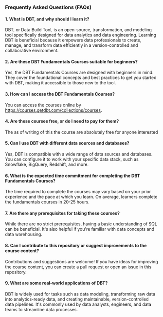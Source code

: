 ### Frequently Asked Questions (FAQs)

#### 1. What is DBT, and why should I learn it?

   DBT, or Data Build Tool, is an open-source, transformation, and modeling tool specifically designed for 
   data analytics and data engineering. Learning DBT is beneficial because it empowers data professionals to 
   create, manage, and transform data efficiently in a version-controlled and collaborative environment.

#### 2. Are these DBT Fundamentals Courses suitable for beginners?

   Yes, the DBT Fundamentals Courses are designed with beginners in mind. They cover the foundational 
   concepts and best practices to get you started with DBT, making it accessible to those new to the tool.

#### 3. How can I access the DBT Fundamentals Courses?

   You can access the courses online by https://courses.getdbt.com/collections/courses.

#### 4. Are these courses free, or do I need to pay for them?

   The as of writing of this the course are absolutely free for anyone interested 

#### 5. Can I use DBT with different data sources and databases?

   Yes, DBT is compatible with a wide range of data sources and databases. 
   You can configure it to work with your specific data stack, such as Snowflake, BigQuery, Redshift, and more.

#### 6. What is the expected time commitment for completing the DBT Fundamentals Courses?

   The time required to complete the courses may vary based on your prior experience and the pace at which you learn. 
   On average, learners complete the fundamentals courses in 20-25 hours.

#### 7. Are there any prerequisites for taking these courses?

   While there are no strict prerequisites, having a basic understanding of SQL can be beneficial. 
   It's also helpful if you're familiar with data concepts and data warehousing.

#### 8. Can I contribute to this repository or suggest improvements to the course content?

   Contributions and suggestions are welcome! If you have ideas for improving the course content, 
   you can create a pull request or open an issue in this repository.

#### 9. What are some real-world applications of DBT?

   DBT is widely used for tasks such as data modeling, transforming raw data into analytics-ready data, and 
   creating maintainable, version-controlled data pipelines. It's commonly used by data analysts, 
   engineers, and data teams to streamline data processes.